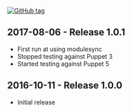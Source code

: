 [![GitHub tag][gh-tag-img]][gh-link]

## 2017-08-06 - Release 1.0.1  
- First run at using modulesync
- Stopped testing against Puppet 3
- Started testing against Puppet 5

## 2016-10-11 - Release 1.0.0
- Initial release

[gh-tag-img]: https://img.shields.io/github/tag/genebean/genebean-nginx_proxy.svg?label=newest%20tag
[gh-link]: https://github.com/genebean/genebean-nginx_proxy

